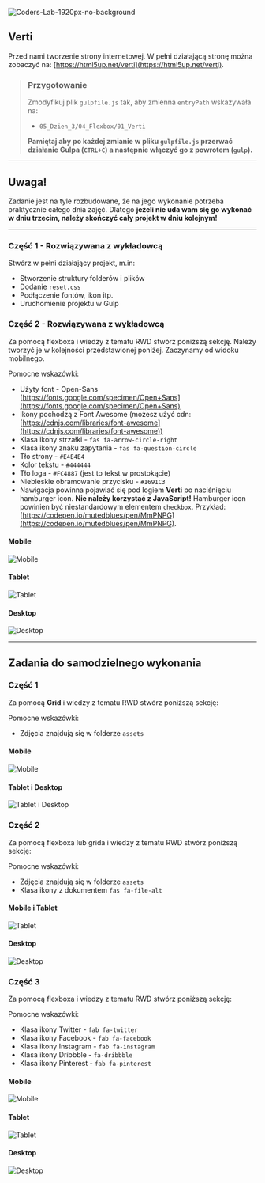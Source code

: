 ![Coders-Lab-1920px-no-background](https://user-images.githubusercontent.com/30623667/104709394-2cabee80-571f-11eb-9518-ea6a794e558e.png)


## Verti

Przed nami tworzenie strony internetowej. W pełni działającą stronę można zobaczyć na: [https://html5up.net/verti](https://html5up.net/verti).

> ### Przygotowanie
>
> Zmodyfikuj plik `gulpfile.js` tak, aby zmienna `entryPath` wskazywała na:
>
> - `05_Dzien_3/04_Flexbox/01_Verti`
>
> **Pamiętaj aby po każdej zmianie w pliku `gulpfile.js` przerwać działanie Gulpa (`CTRL+C`) a następnie włączyć go z powrotem (`gulp`).**

---

## Uwaga!

Zadanie jest na tyle rozbudowane, że na jego wykonanie potrzeba praktycznie całego dnia zajęć. Dlatego **jeżeli nie uda wam się go wykonać w dniu trzecim, należy skończyć cały projekt w dniu kolejnym!**

---

### Część 1 - Rozwiązywana z wykładowcą

Stwórz w pełni działający projekt, m.in:

- Stworzenie struktury folderów i plików
- Dodanie `reset.css`
- Podłączenie fontów, ikon itp.
- Uruchomienie projektu w Gulp

### Część 2 - Rozwiązywana z wykładowcą

Za pomocą flexboxa i wiedzy z tematu RWD stwórz poniższą sekcję. Należy tworzyć je w kolejności przedstawionej poniżej. Zaczynamy od widoku mobilnego.

Pomocne wskazówki:

- Użyty font - Open-Sans [https://fonts.google.com/specimen/Open+Sans](https://fonts.google.com/specimen/Open+Sans)
- Ikony pochodzą z Font Awesome (możesz użyć cdn: [https://cdnjs.com/libraries/font-awesome](https://cdnjs.com/libraries/font-awesome))
- Klasa ikony strzałki - `fas fa-arrow-circle-right`
- Klasa ikony znaku zapytania - `fas fa-question-circle`
- Tło strony - `#E4E4E4`
- Kolor tekstu - `#444444`
- Tło loga - `#FC4887` (jest to tekst w prostokącie)
- Niebieskie obramowanie przycisku - `#1691C3`
- Nawigacja powinna pojawiać się pod logiem **Verti** po naciśnięciu hamburger icon. **Nie należy korzystać z JavaScript!** Hamburger icon powinien być niestandardowym elementem `checkbox`. Przykład: [https://codepen.io/mutedblues/pen/MmPNPG](https://codepen.io/mutedblues/pen/MmPNPG).

#### Mobile

![Mobile](images/sekcja1-mobile.png)

#### Tablet

![Tablet](images/sekcja1-tablet.png)

#### Desktop

![Desktop](images/sekcja1-desktop.png)

---

## Zadania do samodzielnego wykonania

### Część 1

Za pomocą **Grid** i wiedzy z tematu RWD stwórz poniższą sekcję:

Pomocne wskazówki:

- Zdjęcia znajdują się w folderze `assets`

#### Mobile

![Mobile](images/sekcja2-tablet.png)

#### Tablet i Desktop

![Tablet i Desktop](images/sekcja2-desktop.png)

### Część 2

Za pomocą flexboxa lub grida i wiedzy z tematu RWD stwórz poniższą sekcję:

Pomocne wskazówki:

- Zdjęcia znajdują się w folderze `assets`
- Klasa ikony z dokumentem `fas fa-file-alt`

#### Mobile i Tablet

![Tablet](images/sekcja3-tablet.png)

#### Desktop

![Desktop](images/sekcja3-desktop.png)

### Część 3

Za pomocą flexboxa i wiedzy z tematu RWD stwórz poniższą sekcję:

Pomocne wskazówki:

- Klasa ikony Twitter - `fab fa-twitter`
- Klasa ikony Facebook - `fab fa-facebook`
- Klasa ikony Instagram - `fab fa-instagram`
- Klasa ikony Dribbble - `fa-dribbble`
- Klasa ikony Pinterest - `fab fa-pinterest`

#### Mobile

![Mobile](images/sekcja4-mobile.png)

#### Tablet

![Tablet](images/sekcja4-tablet.png)

#### Desktop

![Desktop](images/sekcja4-desktop.png)
